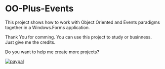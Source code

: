 # OO-Plus-Events

This project shows how to work with Object Oriented and Events paradigms together in a Windows.Forms application.


Thank You for comming.
You can use this project to study or businness. Just give me the credits.

Do you want to help me create more projects?

[![paypal](https://www.paypalobjects.com/pt_BR/BR/i/btn/btn_donateCC_LG.gif)](https://www.paypal.com/cgi-bin/webscr?cmd=_s-xclick&hosted_button_id=A9GD5YPJREWEN)
